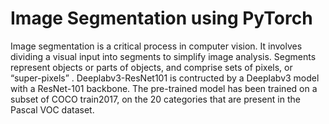 # Image Segmentation using PyTorch
 Image segmentation is a critical process in computer vision. It involves dividing a visual input into segments to simplify image analysis. Segments represent objects or parts of objects, and comprise sets of pixels, or “super-pixels” . Deeplabv3-ResNet101 is contructed by a Deeplabv3 model with a ResNet-101 backbone. The pre-trained model has been trained on a subset of COCO train2017, on the 20 categories that are present in the Pascal VOC dataset.
